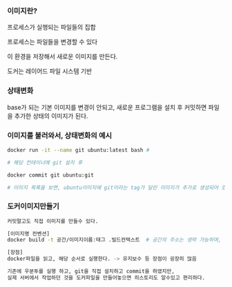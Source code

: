 ### 이미지란?

프로세스가 실행되는 파일들의 집합

프로세스는 파일들을 변경할 수 있다

이 환경을 저장해서 새로운 이미지를 만든다.

도커는 레이어드 파일 시스템 기반

### 상태변화

base가 되는 기본 이미지를 변경이 안되고, 새로운 프로그램을 설치 후 커밋하면 파일을 추가한 상태의 이미지가 된다. 

### 이미지를 불러와서, 상태변화의 예시

```bash
docker run -it --name git ubuntu:latest bash #  

# 해당 컨테이너에 git 설치 후

docker commit git ubuntu:git

# 이미지 목록을 보면, ubuntu이미지에 git이라는 tag가 달린 이미지가 추가로 생성되어 있다.
```

### 도커이미지만들기

```bash
커밋말고도 직접 이미지를 만들수 있다.

[이미지명 컨벤션]
docker build -t 공간/이미지이름:태그 .빌드컨텍스트  # 공간의 주소는 생략 가능하며, 생략된것들은 공식 이미지

[장점]
docker파일을 읽고, 해당 순서로 실행한다. -> 유지보수 등 장점이 굉장히 많음

기존에 우분투를 실행 하고, git을 직접 설치하고 commit을 하였지만, 
실제 서버에서 작업하던 것을 도커파일을 만들어놓으면 히스토리도 알수있고 편리하다.
```

